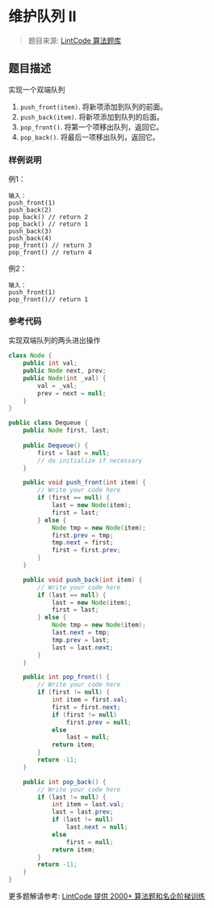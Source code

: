 # 维护队列 II
 > 题目来源: [LintCode 算法题库](https://www.lintcode.com/problem/implement-queue-by-linked-list-ii/?utm_source=sc-github-wzz)
 ## 题目描述
 实现一个双端队列
1. `push_front(item)`. 将新项添加到队列的前面。
2. `push_back(item)`. 将新项添加到队列的后面。
2. `pop_front()`. 将第一个项移出队列，返回它。
3. `pop_back()`. 将最后一项移出队列，返回它。
 ### 样例说明
 例1：
```
输入：
push_front(1)
push_back(2)
pop_back() // return 2
pop_back() // return 1
push_back(3)
push_back(4)
pop_front() // return 3
pop_front() // return 4
```

例2：
```
输入：
push_front(1)
pop_front()// return 1

```
 ### 参考代码
 实现双端队列的两头进出操作
```java
class Node {
    public int val;
    public Node next, prev;
    public Node(int _val) {
        val = _val;
        prev = next = null;
    }
}

public class Dequeue {
    public Node first, last;
    
    public Dequeue() {
        first = last = null;
        // do initialize if necessary
    }

    public void push_front(int item) {
        // Write your code here
        if (first == null) {
            last = new Node(item);
            first = last;		
        } else {
            Node tmp = new Node(item);
            first.prev = tmp;
            tmp.next = first;
            first = first.prev;
        }
    }

    public void push_back(int item) {
        // Write your code here
        if (last == null) {
            last = new Node(item);
            first = last;		
        } else {
            Node tmp = new Node(item);
            last.next = tmp;
            tmp.prev = last;
            last = last.next;
        }
    }

    public int pop_front() {
        // Write your code here
        if (first != null) {
            int item = first.val;
            first = first.next;
            if (first != null)
                first.prev = null;
            else
                last = null;
            return item;
        }
        return -11;
    }

    public int pop_back() {
        // Write your code here
        if (last != null) {
            int item = last.val;
            last = last.prev;
            if (last != null)
                last.next = null;
            else
                first = null;
            return item;
        }
        return -11;
    }
}
```
 更多题解请参考: [LintCode 提供 2000+ 算法题和名企阶梯训练](https://www.lintcode.com/problem/?utm_source=sc-github-wzz)